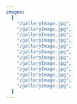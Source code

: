 ```yaml
---
images:
  [
    "/galleryImage.jpg",
    "/galleryImage.jpg",
    "/galleryImage.jpg",
    "/galleryImage.jpg",
    "/galleryImage.jpg",
    "/galleryImage.jpg",
    "/galleryImage.jpg",
    "/galleryImage.jpg",
    "/galleryImage.jpg",
    "/galleryImage.jpg",
    "/galleryImage.jpg",
    "/galleryImage.jpg",
  ]
---
```

